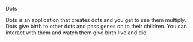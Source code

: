 
Dots

Dots is an application that creates dots and you get to see them multiply.
Dots give birth to other dots and pass genes on to their children.
You can interact with them and watch them give birth live and die.